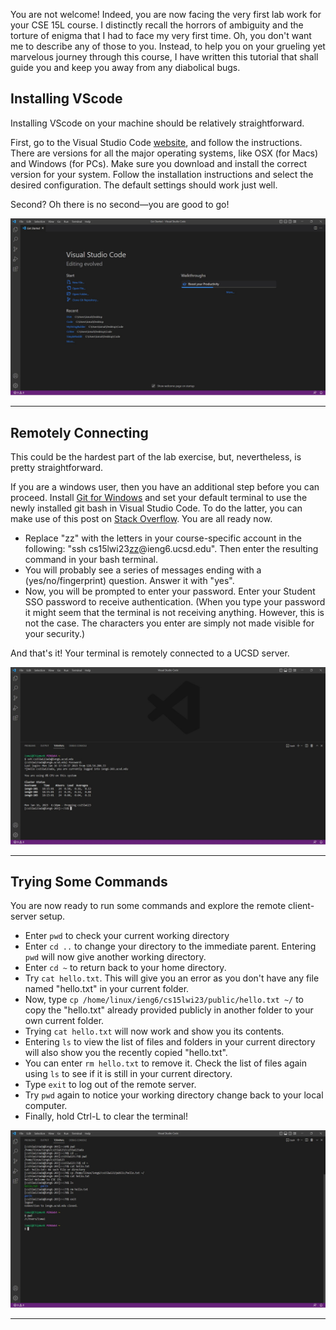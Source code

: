You are not welcome! Indeed, you are now facing the very first lab work for your CSE 15L course. I distinctly recall the horrors of ambiguity and the torture of enigma that I had to face my very first time. Oh, you don't want me to describe any of those to you. Instead, to help you on your grueling yet marvelous journey through this course, I have written this tutorial that shall guide you and keep you away from any diabolical bugs.

## Installing VScode

Installing VScode on your machine should be relatively straightforward. 

First, go to the Visual Studio Code [website](https://code.visualstudio.com/), and follow the instructions. There are versions for all the major operating systems, like OSX (for Macs) and Windows (for PCs). Make sure you download and install the correct version for your system. Follow the installation instructions and select the desired configuration. The default settings should work just well.

Second? Oh there is no second—you are good to go!

![Image](a.jpg)

---

## Remotely Connecting

This could be the hardest part of the lab exercise, but, nevertheless, is pretty straightforward. 

If you are a windows user, then you have an additional step before you can proceed. Install [Git for Windows](https://gitforwindows.org/) and set your default terminal to use the newly installed git bash in Visual Studio Code. To do the latter, you can make use of this post on [Stack Overflow](https://stackoverflow.com/questions/42606837/how-do-i-use-bash-on-windows-from-the-visual-studio-code-integrated-terminal/50527994#50527994). You are all ready now.

* Replace "zz" with the letters in your course-specific account in the following: "ssh cs15lwi23<ins>zz</ins>@ieng6.ucsd.edu". Then enter the resulting command in your bash terminal.
* You will probably see a series of messages ending with a (yes/no/fingerprint) question. Answer it with "yes".
* Now, you will be prompted to enter your password. Enter your Student SSO password to receive authentication. (When you type your password it might seem that the terminal is not receiving anything. However, this is not the case. The characters you enter are simply not made visible for your security.)

And that's it! Your terminal is remotely connected to a UCSD server.

![Image](b.jpg)

---

## Trying Some Commands

You are now ready to run some commands and explore the remote client-server setup.

* Enter `pwd` to check your current working directory
* Enter `cd ..` to change your directory to the immediate parent. Entering `pwd` will now give another working directory.
* Enter `cd ~` to return back to your home directory.
* Try `cat hello.txt`. This will give you an error as you don't have any file named "hello.txt" in your current folder.
* Now, type `cp /home/linux/ieng6/cs15lwi23/public/hello.txt ~/` to copy the "hello.txt" already provided publicly in another folder to your own current folder.
* Trying `cat hello.txt` will now work and show you its contents.
* Entering `ls` to view the list of files and folders in your current directory will also show you the recently copied "hello.txt".
* You can enter `rm hello.txt` to remove it. Check the list of files again using `ls` to see if it is still in your current directory. 
* Type `exit` to log out of the remote server.
* Try `pwd` again to notice your working directory change back to your local computer.
* Finally, hold Ctrl-L to clear the terminal! 

![Image](c.jpg)

---
